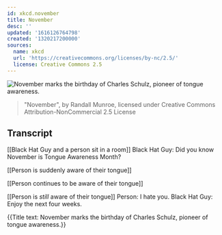 ```yaml
---
id: xkcd.november
title: November
desc: ''
updated: '1616126764798'
created: '1320217200000'
sources:
  name: xkcd
  url: 'https://creativecommons.org/licenses/by-nc/2.5/'
  license: Creative Commons 2.5
---
```

![November marks the birthday of Charles Schulz, pioneer of tongue awareness.](https://imgs.xkcd.com/comics/november.png)
> "November", by Randall Munroe, licensed under Creative Commons Attribution-NonCommercial 2.5 License

## Transcript
[[Black Hat Guy and a person sit in a room]]
Black Hat Guy: Did you know November is Tongue Awareness Month?

[[Person is suddenly aware of their tongue]]

[[Person continues to be aware of their tongue]]

[[Person is *still* aware of their tongue]]
Person: I hate you.
Black Hat Guy: Enjoy the next four weeks.

{{Title text: November marks the birthday of Charles Schulz, pioneer of tongue awareness.}}
